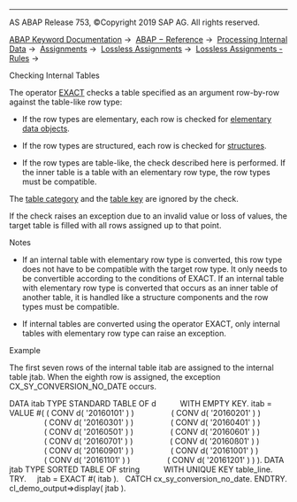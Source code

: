   

* * *

AS ABAP Release 753, ©Copyright 2019 SAP AG. All rights reserved.

[ABAP Keyword Documentation](javascript:call_link\('abenabap.htm'\)) →  [ABAP − Reference](javascript:call_link\('abenabap_reference.htm'\)) →  [Processing Internal Data](javascript:call_link\('abenabap_data_working.htm'\)) →  [Assignments](javascript:call_link\('abenvalue_assignments.htm'\)) →  [Lossless Assignments](javascript:call_link\('abenlossless_move.htm'\)) →  [Lossless Assignments - Rules](javascript:call_link\('abapmove_exact.htm'\)) → 

Checking Internal Tables

The operator [EXACT](javascript:call_link\('abenconstructor_expression_exact.htm'\)) checks a table specified as an argument row-by-row against the table-like row type:

-   If the row types are elementary, each row is checked for [elementary data objects](javascript:call_link\('abenmove_exact_elementary.htm'\)).

-   If the row types are structured, each row is checked for [structures](javascript:call_link\('abenmove_exact_structure.htm'\)).

-   If the row types are table-like, the check described here is performed. If the inner table is a table with an elementary row type, the row types must be compatible.

The [table category](javascript:call_link\('abentable_category_glosry.htm'\) "Glossary Entry") and the [table key](javascript:call_link\('abentable_key_glosry.htm'\) "Glossary Entry") are ignored by the check.

If the check raises an exception due to an invalid value or loss of values, the target table is filled with all rows assigned up to that point.

Notes

-   If an internal table with elementary row type is converted, this row type does not have to be compatible with the target row type. It only needs to be convertible according to the conditions of EXACT. If an internal table with elementary row type is converted that occurs as an inner table of another table, it is handled like a structure components and the row types must be compatible.

-   If internal tables are converted using the operator EXACT, only internal tables with elementary row type can raise an exception.

Example

The first seven rows of the internal table itab are assigned to the internal table jtab. When the eighth row is assigned, the exception CX\_SY\_CONVERSION\_NO\_DATE occurs.

DATA itab TYPE STANDARD TABLE OF d
          WITH EMPTY KEY.
itab = VALUE #( ( CONV d( '20160101' ) )
                ( CONV d( '20160201' ) )
                ( CONV d( '20160301' ) )
                ( CONV d( '20160401' ) )
                ( CONV d( '20160501' ) )
                ( CONV d( '20160601' ) )
                ( CONV d( '20160701' ) )
                ( CONV d( '20160ß01' ) )
                ( CONV d( '20160901' ) )
                ( CONV d( '20161001' ) )
                ( CONV d( '20161101' ) )
                ( CONV d( '20161201' ) ) ).
DATA jtab TYPE SORTED TABLE OF string
          WITH UNIQUE KEY table\_line.
TRY.
    jtab = EXACT #( itab ).
  CATCH cx\_sy\_conversion\_no\_date.
ENDTRY.
cl\_demo\_output=>display( jtab ).